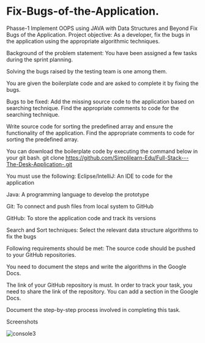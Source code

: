# Fix-Bugs-of-the-Application.
Phasse-1 Implement OOPS using JAVA with Data Structures and Beyond
Fix Bugs of the Application.
Project objective:
As a developer, fix the bugs in the application using the appropriate algorithmic techniques.

Background of the problem statement:
You have been assigned a few tasks during the sprint planning.

Solving the bugs raised by the testing team is one among them.

You are given the boilerplate code and are asked to complete it by fixing the bugs.

Bugs to be fixed:
Add the missing source code to the application based on searching technique. Find the appropriate comments to code for the searching technique.

Write source code for sorting the predefined array and ensure the functionality of the application. Find the appropriate comments to code for sorting the predefined array.

You can download the boilerplate code by executing the command below in your git bash. git clone https://github.com/Simplilearn-Edu/Full-Stack---The-Desk-Application-.git

You must use the following:
Eclipse/IntelliJ: An IDE to code for the application

Java: A programming language to develop the prototype

Git: To connect and push files from local system to GitHub

GitHub: To store the application code and track its versions

Search and Sort techniques: Select the relevant data structure algorithms to fix the bugs

Following requirements should be met:
The source code should be pushed to your GitHub repositories.

You need to document the steps and write the algorithms in the Google Docs.

The link of your GitHub repository is must. In order to track your task, you need to share the link of the repository. You can add a section in the Google Docs.

Document the step-by-step process involved in completing this task.

Screenshots


![console3](https://user-images.githubusercontent.com/85355371/189518961-6fa65708-64e4-467d-baa2-08c79e772cbb.png)

